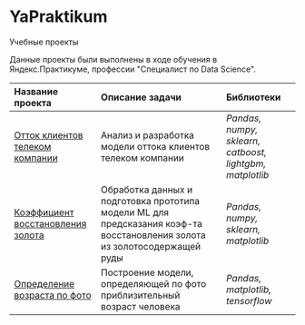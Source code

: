 # YaPraktikum
Учебные проекты


Данные проекты были выполнены в ходе обучения в Яндекс.Практикуме, профессии "Специалист по Data Science".

| Название проекта | Описание задачи | Библиотеки | 
| :---------------------- | :---------------------- | :---------------------- |
| [Отток клиентов телеком компании](https://github.com/aazaozerskaia/YaPraktikum/tree/main/customer%20churn) | Анализ и разработка модели оттока клиентов телеком компании | *Pandas, numpy, sklearn, catboost, lightgbm, matplotlib* |
| [Коэффициент восстановления золота](https://github.com/aazaozerskaia/YaPraktikum/tree/main/gold%20recovery) | Обработка данных и подготовка прототипа модели ML для предсказания коэф-та восстановления золота из золотосодержащей руды | *Pandas, numpy, sklearn, matplotlib* |
| [Определение возраста по фото](https://github.com/aazaozerskaia/YaPraktikum/tree/main/age%20recognition) | Построение модели, определяющей по фото приблизительный возраст человека | *Pandas, matplotlib, tensorflow* |
